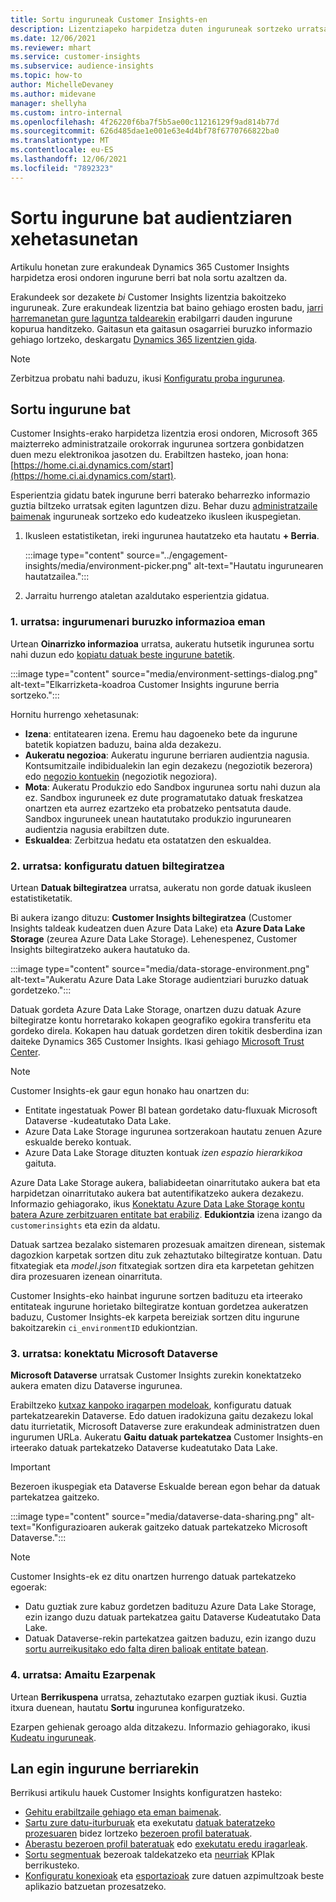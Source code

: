 ```yaml
---
title: Sortu inguruneak Customer Insights-en
description: Lizentziapeko harpidetza duten inguruneak sortzeko urratsak Dynamics 365 Customer Insights.
ms.date: 12/06/2021
ms.reviewer: mhart
ms.service: customer-insights
ms.subservice: audience-insights
ms.topic: how-to
author: MichelleDevaney
ms.author: midevane
manager: shellyha
ms.custom: intro-internal
ms.openlocfilehash: 4f26220f6ba7f5b5ae00c11216129f9ad814b77d
ms.sourcegitcommit: 626d485dae1e001e63e4d4bf78f6770766822ba0
ms.translationtype: MT
ms.contentlocale: eu-ES
ms.lasthandoff: 12/06/2021
ms.locfileid: "7892323"
---
```

# <a name="create-an-environment-in-audience-insights"></a>Sortu ingurune bat audientziaren xehetasunetan

Artikulu honetan zure erakundeak Dynamics 365 Customer Insights harpidetza erosi ondoren ingurune berri bat nola sortu azaltzen da. 

Erakundeek sor dezakete *bi* Customer Insights lizentzia bakoitzeko inguruneak. Zure erakundeak lizentzia bat baino gehiago erosten badu, [jarri harremanetan gure laguntza taldearekin](https://go.microsoft.com/fwlink/?linkid=2079641) erabilgarri dauden ingurune kopurua handitzeko. Gaitasun eta gaitasun osagarriei buruzko informazio gehiago lortzeko, deskargatu [Dynamics 365 lizentzien gida](https://go.microsoft.com/fwlink/?LinkId=866544).

> [!NOTE]
> Zerbitzua probatu nahi baduzu, ikusi [Konfiguratu proba ingurunea](../trial-signup.md).

## <a name="create-a-new-environment"></a>Sortu ingurune bat

Customer Insights-erako harpidetza lizentzia erosi ondoren, Microsoft 365 maizterreko administratzaile orokorrak ingurunea sortzera gonbidatzen duen mezu elektronikoa jasotzen du. Erabiltzen hasteko, joan hona: [https://home.ci.ai.dynamics.com/start](https://home.ci.ai.dynamics.com/start). 

Esperientzia gidatu batek ingurune berri baterako beharrezko informazio guztia biltzeko urratsak egiten laguntzen dizu. Behar duzu [administratzaile baimenak](permissions.md) inguruneak sortzeko edo kudeatzeko ikusleen ikuspegietan.

1. Ikusleen estatistiketan, ireki ingurunea hautatzeko eta hautatu **+ Berria**.
  
   :::image type="content" source="../engagement-insights/media/environment-picker.png" alt-text="Hautatu ingurunearen hautatzailea.":::

1. Jarraitu hurrengo ataletan azaldutako esperientzia gidatua.

### <a name="step-1-provide-environment-information"></a>1. urratsa: ingurumenari buruzko informazioa eman

Urtean **Oinarrizko informazioa** urratsa, aukeratu hutsetik ingurunea sortu nahi duzun edo [kopiatu datuak beste ingurune batetik](manage-environments.md#copy-the-environment-configuration).

   :::image type="content" source="media/environment-settings-dialog.png" alt-text="Elkarrizketa-koadroa Customer Insights ingurune berria sortzeko.":::

Hornitu hurrengo xehetasunak:
   - **Izena**: entitatearen izena. Eremu hau dagoeneko bete da ingurune batetik kopiatzen baduzu, baina alda dezakezu.
   - **Aukeratu negozioa**: Aukeratu ingurune berriaren audientzia nagusia. Kontsumitzaile indibidualekin lan egin dezakezu (negoziotik bezerora) edo [negozio kontuekin](work-with-business-accounts.md) (negoziotik negoziora).
   - **Mota**: Aukeratu Produkzio edo Sandbox ingurunea sortu nahi duzun ala ez. Sandbox inguruneek ez dute programatutako datuak freskatzea onartzen eta aurrez ezartzeko eta probatzeko pentsatuta daude. Sandbox inguruneek unean hautatutako produkzio ingurunearen audientzia nagusia erabiltzen dute.
   - **Eskualdea**: Zerbitzua hedatu eta ostatatzen den eskualdea.

### <a name="step-2-configure-data-storage"></a>2. urratsa: konfiguratu datuen biltegiratzea

Urtean **Datuak biltegiratzea** urratsa, aukeratu non gorde datuak ikusleen estatistiketatik.

Bi aukera izango dituzu: **Customer Insights biltegiratzea** (Customer Insights taldeak kudeatzen duen Azure Data Lake) eta **Azure Data Lake Storage** (zeurea Azure Data Lake Storage). Lehenespenez, Customer Insights biltegiratzeko aukera hautatuko da.

:::image type="content" source="media/data-storage-environment.png" alt-text="Aukeratu Azure Data Lake Storage audientziari buruzko datuak gordetzeko.":::

Datuak gordeta Azure Data Lake Storage, onartzen duzu datuak Azure biltegiratze kontu horretarako kokapen geografiko egokira transferitu eta gordeko direla. Kokapen hau datuak gordetzen diren tokitik desberdina izan daiteke Dynamics 365 Customer Insights. Ikasi gehiago [Microsoft Trust Center](https://www.microsoft.com/trust-center).

> [!NOTE]
> Customer Insights-ek gaur egun honako hau onartzen du:
> - Entitate ingestatuak Power BI batean gordetako datu-fluxuak Microsoft Dataverse -kudeatutako Data Lake.  
> - Azure Data Lake Storage ingurunea sortzerakoan hautatu zenuen Azure eskualde bereko kontuak.
> - Azure Data Lake Storage dituzten kontuak *izen espazio hierarkikoa* gaituta.

Azure Data Lake Storage aukera, baliabideetan oinarritutako aukera bat eta harpidetzan oinarritutako aukera bat autentifikatzeko aukera dezakezu. Informazio gehiagorako, ikus [Konektatu Azure Data Lake Storage kontu batera Azure zerbitzuaren entitate bat erabiliz](connect-service-principal.md). **Edukiontzia** izena izango da `customerinsights` eta ezin da aldatu.

Datuak sartzea bezalako sistemaren prozesuak amaitzen direnean, sistemak dagozkion karpetak sortzen ditu zuk zehaztutako biltegiratze kontuan. Datu fitxategiak eta *model.json* fitxategiak sortzen dira eta karpetetan gehitzen dira prozesuaren izenean oinarrituta.

Customer Insights-eko hainbat ingurune sortzen badituzu eta irteerako entitateak ingurune horietako biltegiratze kontuan gordetzea aukeratzen baduzu, Customer Insights-ek karpeta bereiziak sortzen ditu ingurune bakoitzarekin `ci_environmentID` edukiontzian.

### <a name="step-3-connect-to-microsoft-dataverse"></a>3. urratsa: konektatu Microsoft Dataverse
   
**Microsoft Dataverse** urratsak Customer Insights zurekin konektatzeko aukera ematen dizu Dataverse ingurunea.

Erabiltzeko [kutxaz kanpoko iragarpen modeloak](predictions-overview.md#out-of-box-models), konfiguratu datuak partekatzearekin Dataverse. Edo datuen iradokizuna gaitu dezakezu lokal datu iturrietatik, Microsoft Dataverse zure erakundeak administratzen duen ingurumen URLa. Aukeratu **Gaitu datuak partekatzea** Customer Insights-en irteerako datuak partekatzeko Dataverse kudeatutako Data Lake.

> [!IMPORTANT]
> Bezeroen ikuspegiak eta Dataverse Eskualde berean egon behar da datuak partekatzea gaitzeko.

:::image type="content" source="media/dataverse-data-sharing.png" alt-text="Konfigurazioaren aukerak gaitzeko datuak partekatzeko Microsoft Dataverse.":::

> [!NOTE]
> Customer Insights-ek ez ditu onartzen hurrengo datuak partekatzeko egoerak:
> - Datu guztiak zure kabuz gordetzen badituzu Azure Data Lake Storage, ezin izango duzu datuak partekatzea gaitu Dataverse Kudeatutako Data Lake.
> - Datuak Dataverse-rekin partekatzea gaitzen baduzu, ezin izango duzu [sortu aurreikusitako edo falta diren balioak entitate batean](predictions.md).

### <a name="step-4-finalize-the-settings"></a>4. urratsa: Amaitu Ezarpenak

Urtean **Berrikuspena** urratsa, zehaztutako ezarpen guztiak ikusi. Guztia itxura duenean, hautatu **Sortu** ingurunea konfiguratzeko. 

Ezarpen gehienak geroago alda ditzakezu. Informazio gehiagorako, ikusi [Kudeatu inguruneak](manage-environments.md).

## <a name="work-with-your-new-environment"></a>Lan egin ingurune berriarekin

Berrikusi artikulu hauek Customer Insights konfiguratzen hasteko: 

- [Gehitu erabiltzaile gehiago eta eman baimenak](permissions.md).
- [Sartu zure datu-iturburuak](data-sources.md) eta exekutatu [datuak bateratzeko prozesuaren](data-unification.md) bidez lortzeko [bezeroen profil bateratuak](customer-profiles.md).
- [Aberastu bezeroen profil bateratuak](enrichment-hub.md) edo [exekutatu eredu iragarleak](predictions-overview.md).
- [Sortu segmentuak](segments.md) bezeroak taldekatzeko eta [neurriak](measures.md) KPIak berrikusteko.
- [Konfiguratu konexioak](connections.md) eta [esportazioak](export-destinations.md) zure datuen azpimultzoak beste aplikazio batzuetan prozesatzeko.
